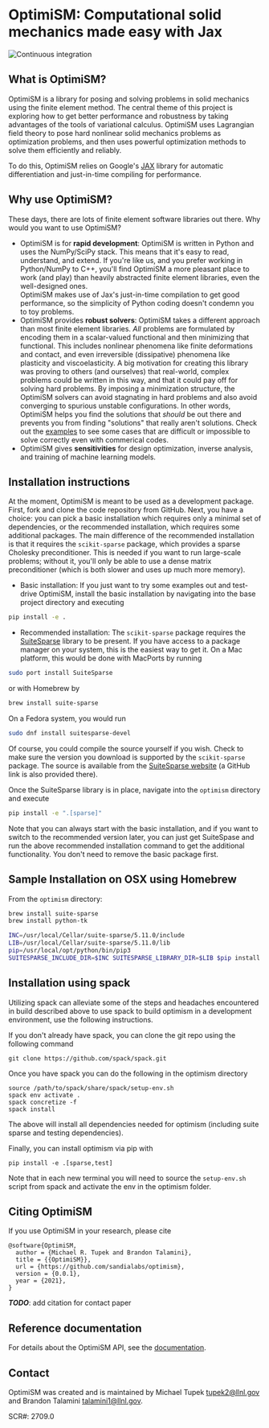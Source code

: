 # OptimiSM: Computational solid mechanics made easy with Jax

![Continuous integration](https://github.com/sandialabs/optimism/actions/workflows/ci-build.yml/badge.svg)

## What is OptimiSM?

OptimiSM is a library for posing and solving problems in solid
mechanics using the finite element method.
The central theme of this project is exploring how to get better
performance and robustness by taking advantages of the tools of
variational calculus.
OptimiSM uses Lagrangian field theory to pose hard nonlinear solid
mechanics problems as optimization problems, and then uses powerful
optimization methods to solve them efficiently and reliably.  

To do this, OptimiSM relies on Google's
[JAX](https://github.com/google/jax) library for automatic
differentiation and just-in-time compiling for performance.

## Why use OptimiSM?

These days, there are lots of finite element software libraries out
there.  Why would you want to use OptimiSM? 

- OptimiSM is for **rapid development**: OptimiSM is written in Python and
  uses the NumPy/SciPy stack. This means that it's easy to read,
  understand, and extend. If you're like us, and you prefer working in
  Python/NumPy to C++, you'll find OptimiSM a more pleasant place to
  work (and play) than heavily abstracted finite element libraries,
  even the well-designed ones.  
  OptimiSM makes use of Jax's just-in-time compilation to get good
  performance, so the simplicity of Python coding doesn't condemn you
  to toy problems.
- OptimiSM provides **robust solvers**: OptimiSM takes a different
  approach than most finite element libraries.  *All* problems are
  formulated by encoding them in a scalar-valued functional and then
  minimizing that functional. This includes nonlinear phenomena like
  finite deformations and contact, and even irreversible (dissipative)
  phenomena like plasticity and viscoelasticity. A big motivation for
  creating this library was proving to others (and ourselves) that
  real-world, complex problems could be written in this way, and that
  it could pay off for solving hard problems. By imposing a
  minimization structure, the OptimiSM solvers can avoid stagnating in
  hard problems and also avoid converging to spurious unstable
  configurations. In other words, OptimiSM helps you find the solutions
  that *should* be out there and prevents you from finding "solutions"
  that really aren't solutions. Check out the [examples]() to see some
  cases that are difficult or impossible to solve correctly even with
  commerical codes.
- OptimiSM gives **sensitivities** for design optimization, inverse
  analysis, and training of machine learning models. 

## Installation instructions

At the moment, OptimiSM is meant to be used as a development package.
First, fork and clone the code repository from GitHub.
Next, you have a choice: you can pick a basic installation which
requires only a minimal set of dependencies, or the recommended
installation, which requires some additional packages. The main
difference of the recommended installation is that it requires the
`scikit-sparse` package, which provides a sparse Cholesky
preconditioner. This is needed if you want to run large-scale
problems; without it, you'll only be able to use a dense matrix
preconditioner (which is both slower and uses up much more memory).

- Basic installation: If you just want to try some examples out and
test-drive OptimiSM, install the basic installation by navigating into
the base project directory and executing

```bash
pip install -e .
```

- Recommended installation: The `scikit-sparse` package requires the
[SuiteSparse](https://people.engr.tamu.edu/davis/suitesparse.html)
library to be present. If you have access to a package manager on your
system, this is the easiest way to get it. On a Mac platform, 
this would be done with MacPorts by running

```bash
sudo port install SuiteSparse
```

or with Homebrew by

```bash
brew install suite-sparse
```

On a Fedora system, you would run
```bash
sudo dnf install suitesparse-devel
```

Of course, you could compile the source yourself if you wish. Check to
make sure the version you download is supported by the `scikit-sparse`
package. The source is available from the [SuiteSparse
website](https://people.engr.tamu.edu/davis/suitesparse.html) (a
GitHub link is also provided there).

Once the SuiteSparse library is in place, navigate into the
`optimism` directory and execute

```bash
pip install -e ".[sparse]"
```

Note that you can always start with the basic installation, and if you
want to switch to the recommended version later, you can just get
SuiteSpase and run the above recommended installation command to get
the additional functionality. You don't need to remove the basic
package first.

## Sample Installation on OSX using Homebrew

From the `optimism` directory:
```bash
brew install suite-sparse
brew install python-tk 

INC=/usr/local/Cellar/suite-sparse/5.11.0/include
LIB=/usr/local/Cellar/suite-sparse/5.11.0/lib
pip=/usr/local/opt/python/bin/pip3
SUITESPARSE_INCLUDE_DIR=$INC SUITESPARSE_LIBRARY_DIR=$LIB $pip install -e . sparse
```

## Installation using spack
Utilizing spack can alleviate some of the steps and headaches encountered in build described above to use spack to build optimism in a development environment, use the following instructions.

If you don't already have spack, you can clone the git repo using the following command
```
git clone https://github.com/spack/spack.git
```

Once you have spack you can do the following in the optimism directory
```
source /path/to/spack/share/spack/setup-env.sh
spack env activate .
spack concretize -f
spack install
```

The above will install all dependencies needed for optimism (including suite sparse and testing dependencies).

Finally, you can install optimism via pip with
```
pip install -e .[sparse,test]
```

Note that in each new terminal you will need to source the ```setup-env.sh``` script from spack and activate the env in the optimism folder.

## Citing OptimiSM

If you use OptimiSM in your research, please cite

```
@software{OptimiSM,
  author = {Michael R. Tupek and Brandon Talamini},
  title = {{OptimiSM}},
  url = {https://github.com/sandialabs/optimism},
  version = {0.0.1},
  year = {2021},
}
```
***TODO***: add citation for contact paper


## Reference documentation

For details about the OptimiSM API, see the [documentation]().

## Contact

OptimiSM was created and is maintained by Michael Tupek
<tupek2@llnl.gov> and Brandon Talamini <talamini1@llnl.gov>.

SCR#: 2709.0
